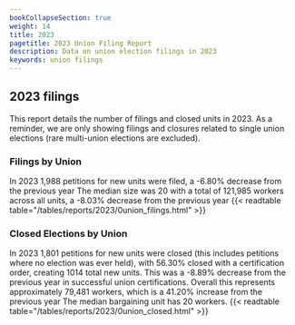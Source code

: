 ```yaml
---
bookCollapseSection: true
weight: 14
title: 2023
pagetitle: 2023 Union Filing Report
description: Data on union election filings in 2023
keywords: union filings
---
```


## 2023 filings

This report details the number of filings and closed units in 2023. As a reminder, we are only showing filings and closures related to single union elections (rare multi-union elections are excluded).

### Filings by Union
In 2023 1,988 petitions for new units were filed, a -6.80% decrease from the previous year The median size was 20 with a total of 121,985 workers across all units, a -8.03% decrease from the previous year
{{< readtable table="/tables/reports/2023/0union_filings.html" >}}

### Closed Elections by Union
In 2023 1,801 petitions for new units were closed (this includes petitions where no election was ever held), with 56.30% closed with a certification order, creating 1014 total new units. This was a -8.89% decrease from the previous year in successful union certifications. Overall this represents approximately 79,481 workers, which is a 41.20% increase from the previous year The median bargaining unit has 20 workers.
{{< readtable table="/tables/reports/2023/0union_closed.html" >}}

